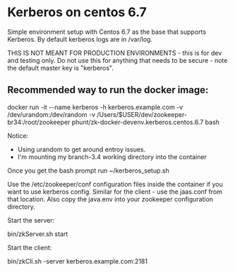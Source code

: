 # Kerberos on centos 6.7

Simple environment setup with Centos 6.7 as the base that supports Kerberos. By default kerberos logs are in /var/log.

THIS IS NOT MEANT FOR PRODUCTION ENVIRONMENTS - this is for dev and testing only. Do not use this for anything that needs to be secure - note the default master key is "kerberos".


## Recommended way to run the docker image:

docker run -it --name kerberos -h kerberos.example.com -v /dev/urandom:/dev/random -v /Users/$USER/dev/zookeeper-br34:/root/zookeeper phunt/zk-docker-devenv.kerberos.centos.6.7 bash

Notice:
* Using urandom to get around entroy issues.
* I'm mounting my branch-3.4 working directory into the container

Once you get the bash prompt run ~/kerberos_setup.sh

Use the /etc/zookeeper/conf configuration files inside the container if you want to use kerberos config. Similar for the client - use the jaas.conf from that location. Also copy the java.env into your zookeeper configuration directory.

Start the server:

bin/zkServer.sh start

Start the client:

bin/zkCli.sh -server kerberos.example.com:2181
